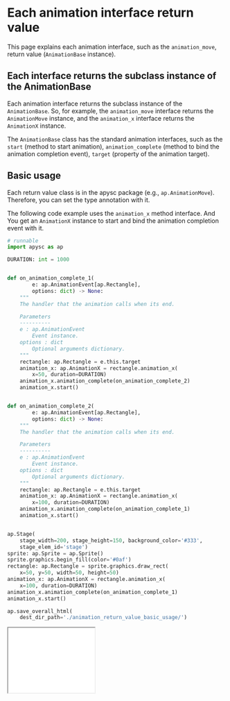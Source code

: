 # Each animation interface return value

This page explains each animation interface, such as the `animation_move`\, return value (`AnimationBase` instance).

## Each interface returns the subclass instance of the AnimationBase

Each animation interface returns the subclass instance of the `AnimationBase`\. So, for example, the `animation_move` interface returns the `AnimationMove` instance, and the `animation_x` interface  returns the `AnimationX` instance.

The `AnimationBase` class has the standard animation interfaces, such as the `start` (method to start animation), `animation_complete` (method to bind the animation completion event), `target` (property of the animation target).

## Basic usage

Each return value class is in the apysc package (e.g., `ap.AnimationMove`). Therefore, you can set the type annotation with it.

The following code example uses the `animation_x` method interface. And You get an `AnimationX` instance to start and bind the animation completion event with it.

```py
# runnable
import apysc as ap

DURATION: int = 1000


def on_animation_complete_1(
        e: ap.AnimationEvent[ap.Rectangle],
        options: dict) -> None:
    """
    The handler that the animation calls when its end.

    Parameters
    ----------
    e : ap.AnimationEvent
        Event instance.
    options : dict
        Optional arguments dictionary.
    """
    rectangle: ap.Rectangle = e.this.target
    animation_x: ap.AnimationX = rectangle.animation_x(
        x=50, duration=DURATION)
    animation_x.animation_complete(on_animation_complete_2)
    animation_x.start()


def on_animation_complete_2(
        e: ap.AnimationEvent[ap.Rectangle],
        options: dict) -> None:
    """
    The handler that the animation calls when its end.

    Parameters
    ----------
    e : ap.AnimationEvent
        Event instance.
    options : dict
        Optional arguments dictionary.
    """
    rectangle: ap.Rectangle = e.this.target
    animation_x: ap.AnimationX = rectangle.animation_x(
        x=100, duration=DURATION)
    animation_x.animation_complete(on_animation_complete_1)
    animation_x.start()


ap.Stage(
    stage_width=200, stage_height=150, background_color='#333',
    stage_elem_id='stage')
sprite: ap.Sprite = ap.Sprite()
sprite.graphics.begin_fill(color='#0af')
rectangle: ap.Rectangle = sprite.graphics.draw_rect(
    x=50, y=50, width=50, height=50)
animation_x: ap.AnimationX = rectangle.animation_x(
    x=100, duration=DURATION)
animation_x.animation_complete(on_animation_complete_1)
animation_x.start()

ap.save_overall_html(
    dest_dir_path='./animation_return_value_basic_usage/')
```

<iframe src="static/animation_return_value_basic_usage/index.html" width="200" height="150"></iframe>